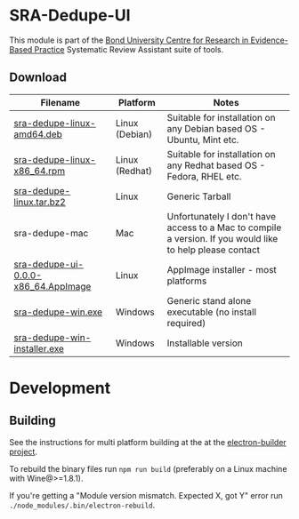 SRA-Dedupe-UI
=============
This module is part of the [Bond University Centre for Research in Evidence-Based Practice](https://github.com/CREBP) Systematic Review Assistant suite of tools.

Download
--------

| Filename                                                                                                                            | Platform       | Notes                                                                |
|-------------------------------------------------------------------------------------------------------------------------------------|----------------|----------------------------------------------------------------------|
| [sra-dedupe-linux-amd64.deb](https://github.com/CREBP/sra-dedupe-ui/raw/master/dist/sra-dedupe-linux-amd64.deb)                     | Linux (Debian) | Suitable for installation on any Debian based OS - Ubuntu, Mint etc. |
| [sra-dedupe-linux-x86_64.rpm](https://github.com/CREBP/sra-dedupe-ui/raw/master/dist/sra-dedupe-linux-x86_64.rpm)                   | Linux (Redhat) | Suitable for installation on any Redhat based OS - Fedora, RHEL etc. |
| [sra-dedupe-linux.tar.bz2](https://github.com/CREBP/sra-dedupe-ui/raw/master/dist/sra-dedupe-linux.tar.bz2)                         | Linux          | Generic Tarball                                                      |
| sra-dedupe-mac | Mac            | Unfortunately I don't have access to a Mac to compile a version. If you would like to help please contact |
| [sra-dedupe-ui-0.0.0-x86_64.AppImage](https://github.com/CREBP/sra-dedupe-ui/raw/master/dist/sra-dedupe-ui-0.0.0-x86_64.AppImage)   | Linux          | AppImage installer - most platforms                                  |
| [sra-dedupe-win.exe](https://github.com/CREBP/sra-dedupe-ui/raw/master/dist/sra-dedupe-win.exe)                                     | Windows        | Generic stand alone executable (no install required)                 |
| [sra-dedupe-win-installer.exe](https://github.com/CREBP/sra-dedupe-ui/raw/master/dist/sra-dedupe-win-installer.exe)                 | Windows        | Installable version                                                  |

Development
===========

Building
--------
See the instructions for multi platform building at the at the [electron-builder project](https://github.com/electron-userland/electron-builder/wiki/Multi-Platform-Build#linux).

To rebuild the binary files run `npm run build` (preferably on a Linux machine with Wine@>=1.8.1).

If you're getting a "Module version mismatch. Expected X, got Y" error run `./node_modules/.bin/electron-rebuild`.
